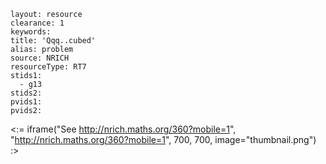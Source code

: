 ````
layout: resource
clearance: 1
keywords:
title: 'Qqq..cubed'
alias: problem
source: NRICH
resourceType: RT7
stids1: 
  - g13
stids2:
pvids1:
pvids2:

````

<:= iframe("See http://nrich.maths.org/360?mobile=1", "http://nrich.maths.org/360?mobile=1", 700, 700, image="thumbnail.png") :>